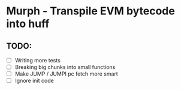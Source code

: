 # Murph - Transpile EVM bytecode into huff

## TODO:

- [ ] Writing more tests
- [ ] Breaking big chunks into small functions
- [ ] Make JUMP / JUMPI pc fetch more smart
- [ ] Ignore init code
